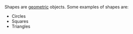 Shapes are [geometric](geometry) objects. Some examples of shapes are:

* Circles
* Squares
* Triangles
